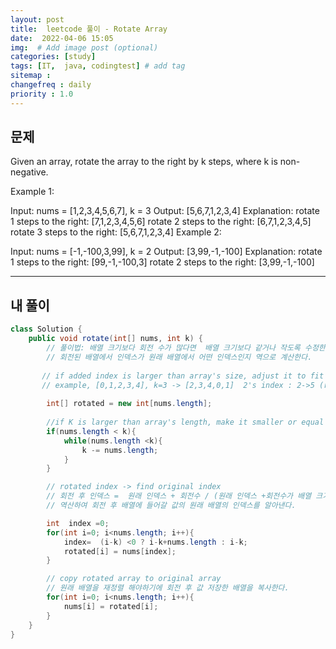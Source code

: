 ```yaml
---
layout: post
title:  leetcode 풀이 - Rotate Array
date:  2022-04-06 15:05
img:  # Add image post (optional)
categories: [study]
tags: [IT,  java, codingtest] # add tag
sitemap :
changefreq : daily
priority : 1.0
---
```


## 문제

Given an array, rotate the array to the right by k steps, where k is non-negative.

 

Example 1:

Input: nums = [1,2,3,4,5,6,7], k = 3
Output: [5,6,7,1,2,3,4]
Explanation:
rotate 1 steps to the right: [7,1,2,3,4,5,6]
rotate 2 steps to the right: [6,7,1,2,3,4,5]
rotate 3 steps to the right: [5,6,7,1,2,3,4]
Example 2:

Input: nums = [-1,-100,3,99], k = 2
Output: [3,99,-1,-100]
Explanation: 
rotate 1 steps to the right: [99,-1,-100,3]
rotate 2 steps to the right: [3,99,-1,-100]


---
## 내 풀이

~~~java
class Solution {
    public void rotate(int[] nums, int k) {
        // 풀이법: 배열 크기보다 회전 수가 많다면  배열 크기보다 같거나 작도록 수정한다. (한 바퀴 돌아서 반영되지 않기에)
        // 회전된 배열에서 인덱스가 원래 배열에서 어떤 인덱스인지 역으로 계산한다. 
   
       // if added index is larger than array's size, adjust it to fit it. 
       // example, [0,1,2,3,4], k=3 -> [2,3,4,0,1]  2's index : 2->5 (rotate k times)-> 5-5(array's length) =0 
       
        int[] rotated = new int[nums.length];
        
        //if K is larger than array's length, make it smaller or equal to array's length
        if(nums.length < k){
            while(nums.length <k){
                k -= nums.length; 
            }
        }

        // rotated index -> find original index 
        // 회전 후 인덱스 =  원래 인덱스 + 회전수 / (원래 인덱스 +회전수가 배열 크기보다 크다면) 원래 인덱스 + 회전수  - 배열 길이 
        // 역산하여 회전 후 배열에 들어갈 값의 원래 배열의 인덱스를 알아낸다. 

        int  index =0;
        for(int i=0; i<nums.length; i++){
            index=  (i-k) <0 ? i-k+nums.length : i-k;
            rotated[i] = nums[index];
        }

        // copy rotated array to original array 
        // 원래 배열을 재정렬 해야하기에 회전 후 값 저장한 배열을 복사한다. 
        for(int i=0; i<nums.length; i++){
            nums[i] = rotated[i];
        }
    }
}
~~~
